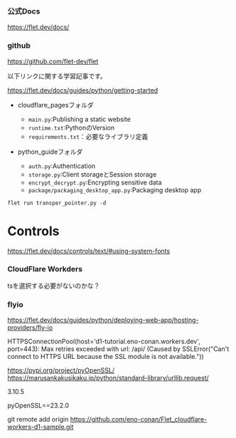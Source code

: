 ### 公式Docs
https://flet.dev/docs/

### github
https://github.com/flet-dev/flet

以下リンクに関する学習記事です。

https://flet.dev/docs/guides/python/getting-started

- cloudflare_pagesフォルダ
  - `main.py`:Publishing a static website
  - `runtime.txt`:PythonのVersion
  - `requirements.txt`：必要なライブラリ定義

- python_guideフォルダ
  - `auth.py`:Authentication
  - `storage.py`:Client storageとSession storage
  - `encrypt_decrypt.py`:Encrypting sensitive data
  - `package/packaging_desktop_app.py`:Packaging desktop app

```
flet run transper_pointer.py -d
```


# Controls
https://flet.dev/docs/controls/text/#using-system-fonts

### CloudFlare Workders
tsを選択する必要がないのかな？


### flyio
https://flet.dev/docs/guides/python/deploying-web-app/hosting-providers/fly-io


HTTPSConnectionPool(host='d1-tutorial.eno-conan.workers.dev', port=443): Max retries exceeded with url: /api/ (Caused by SSLError("Can't connect to HTTPS URL because the SSL module is not available."))

https://pypi.org/project/pyOpenSSL/
https://marusankakusikaku.jp/python/standard-library/urllib.request/

3.10.5

pyOpenSSL==23.2.0


git remote add origin https://github.com/eno-conan/Flet_cloudflare-workers-d1-sample.git